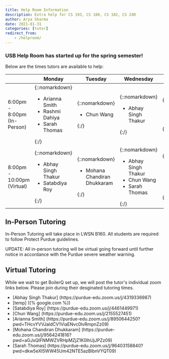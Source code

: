 ```yaml
---
title: Help Room Information
description: Extra help for CS 193, CS 180, CS 182, CS 240
author: Arya Sharma
date: 2021-01-31
categories: [tutor]
redirect_from:
    - /helproom/
---
```


### USB Help Room has started up for the spring semester!

Below are the times tutors are available to help:

| | Monday | Tuesday | Wednesday | Thursday |
| ---- | ---- | ---- | ---- | ---- |
| 6:00pm - 8:00pm (In-Person) | {::nomarkdown}<ul><li>Arianna Smith</li><li>Rashmi Dahiya</li><li>Sarah Thomas</li></ul>{:/} | {::nomarkdown}<ul><li>Chun Wang</li></ul>{:/} | {::nomarkdown}<ul><li>Abhay Singh Thakur</li></ul>{:/} | {::nomarkdown}<ul><li>Sarah Thomas</li></ul>{:/} |
| 8:00pm - 10:00pm (Virtual) | {::nomarkdown}<ul><li>Abhay Singh Thakur</li><li>Satabdiya Roy</li></ul>{:/} | {::nomarkdown}<ul><li>Mohana Chandiran Dhukkaram</li></ul>{:/} | {::nomarkdown}<ul><li>Abhay Singh Thakur</li><li>Chun Wang</li><li>Sarah Thomas</li></ul>{:/} | {::nomarkdown}<ul><li>Satabdiya Roy</li><li>Arianna Smith</li></ul>{:/} |

## In-Person Tutoring

In-Person Tutoring will take place in LWSN B160. All students are required to follow Protect Purdue guidelines.

UPDATE: All in-person tutoring will be virtual going forward until further notice in accordance with the Purdue severe weather warning.

## Virtual Tutoring 

While we wait to get BoilerQ set up, we will post the tutor's individual zoom links below. Please join during their desginated tutoring times.
<ul>
  <li>[Abhay Singh Thakur] (https://purdue-edu.zoom.us/j/4319336987)</li>
  <li>[temp] ({% google.com %}) </li>
  <li>[Satabdiya Roy] (https://purdue-edu.zoom.us/j/4461449971)</li>
  <li>[Chun Wang] (https://purdue-edu.zoom.us/j/2155527451)</li>
  <li>[Arianna Smith] (https://purdue-edu.zoom.us/j/8950644250?pwd=THcvYVVJaldCV1ViaENvc0lvRmpnZz09)</li>
  <li>[Mohana Chandiran Dhukkaram] (https://purdue-edu.zoom.us/j/9564241816?pwd=aGJxQlFNMWZVRHpMZjZ1K0lhUjJPZz09)</li>
  <li>[Sarah Thomas] (https://purdue-edu.zoom.us/j/96403158840?pwd=dkw5eXI5WW45Um42NTE5azBIbnVYQT09)</li>
</ul>
